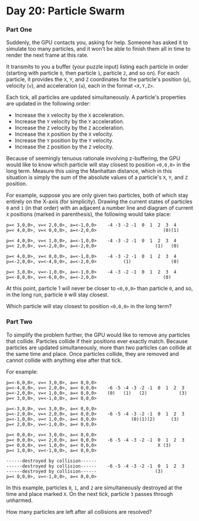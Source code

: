 #  Day 20: Particle Swarm

### Part One

Suddenly, the GPU contacts you, asking for help. Someone has asked it to simulate too many particles, and it won't be able to finish them all in time to render the next frame at this rate.

It transmits to you a buffer (your puzzle input) listing each particle in order (starting with particle `0`, then particle `1`, particle `2`, and so on). For each particle, it provides the `X`, `Y`, and `Z` coordinates for the particle's position (`p`), velocity (`v`), and acceleration (`a`), each in the format `<X,Y,Z>`.

Each tick, all particles are updated simultaneously. A particle's properties are updated in the following order:

* Increase the `X` velocity by the `X` acceleration.
* Increase the `Y` velocity by the `Y` acceleration.
* Increase the `Z` velocity by the `Z` acceleration.
* Increase the `X` position by the `X` velocity.
* Increase the `Y` position by the `Y` velocity.
* Increase the `Z` position by the `Z` velocity.

Because of seemingly tenuous rationale involving z-buffering, the GPU would like to know which particle will stay closest to position `<0,0,0>` in the long term. Measure this using the Manhattan distance, which in this situation is simply the sum of the absolute values of a particle's `X`, `Y`, and `Z` position.

For example, suppose you are only given two particles, both of which stay entirely on the X-axis (for simplicity). Drawing the current states of particles `0` and `1` (in that order) with an adjacent a number line and diagram of current `X` positions (marked in parenthesis), the following would take place:

```
p=< 3,0,0>, v=< 2,0,0>, a=<-1,0,0>    -4 -3 -2 -1  0  1  2  3  4
p=< 4,0,0>, v=< 0,0,0>, a=<-2,0,0>                         (0)(1)

p=< 4,0,0>, v=< 1,0,0>, a=<-1,0,0>    -4 -3 -2 -1  0  1  2  3  4
p=< 2,0,0>, v=<-2,0,0>, a=<-2,0,0>                      (1)   (0)

p=< 4,0,0>, v=< 0,0,0>, a=<-1,0,0>    -4 -3 -2 -1  0  1  2  3  4
p=<-2,0,0>, v=<-4,0,0>, a=<-2,0,0>          (1)               (0)

p=< 3,0,0>, v=<-1,0,0>, a=<-1,0,0>    -4 -3 -2 -1  0  1  2  3  4
p=<-8,0,0>, v=<-6,0,0>, a=<-2,0,0>                         (0)   
```

At this point, particle 1 will never be closer to `<0,0,0>` than particle `0`, and so, in the long run, particle `0` will stay closest.

Which particle will stay closest to position `<0,0,0>` in the long term?

### Part Two

To simplify the problem further, the GPU would like to remove any particles that collide. Particles collide if their positions ever exactly match. Because particles are updated simultaneously, more than two particles can collide at the same time and place. Once particles collide, they are removed and cannot collide with anything else after that tick.

For example:

```
p=<-6,0,0>, v=< 3,0,0>, a=< 0,0,0>    
p=<-4,0,0>, v=< 2,0,0>, a=< 0,0,0>    -6 -5 -4 -3 -2 -1  0  1  2  3
p=<-2,0,0>, v=< 1,0,0>, a=< 0,0,0>    (0)   (1)   (2)            (3)
p=< 3,0,0>, v=<-1,0,0>, a=< 0,0,0>

p=<-3,0,0>, v=< 3,0,0>, a=< 0,0,0>    
p=<-2,0,0>, v=< 2,0,0>, a=< 0,0,0>    -6 -5 -4 -3 -2 -1  0  1  2  3
p=<-1,0,0>, v=< 1,0,0>, a=< 0,0,0>             (0)(1)(2)      (3)   
p=< 2,0,0>, v=<-1,0,0>, a=< 0,0,0>

p=< 0,0,0>, v=< 3,0,0>, a=< 0,0,0>    
p=< 0,0,0>, v=< 2,0,0>, a=< 0,0,0>    -6 -5 -4 -3 -2 -1  0  1  2  3
p=< 0,0,0>, v=< 1,0,0>, a=< 0,0,0>                       X (3)      
p=< 1,0,0>, v=<-1,0,0>, a=< 0,0,0>

------destroyed by collision------    
------destroyed by collision------    -6 -5 -4 -3 -2 -1  0  1  2  3
------destroyed by collision------                      (3)         
p=< 0,0,0>, v=<-1,0,0>, a=< 0,0,0>
```

In this example, particles `0`, `1`, and `2` are simultaneously destroyed at the time and place marked `X`. On the next tick, particle `3` passes through unharmed.

How many particles are left after all collisions are resolved?